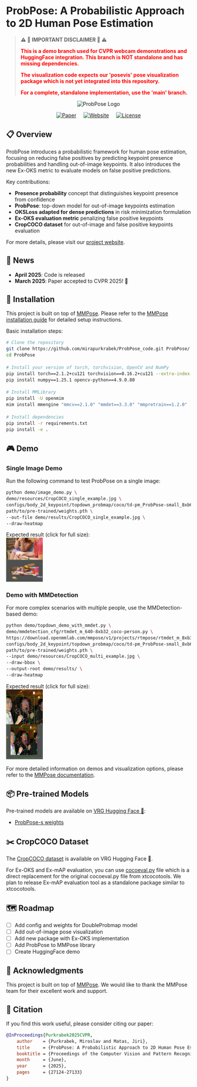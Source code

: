 # ProbPose: A Probabilistic Approach to 2D Human Pose Estimation

> **⚠️ 🔴 IMPORTANT DISCLAIMER 🔴 ⚠️**
> 
> **<span style="color: red;">This is a demo branch used for CVPR webcam demonstrations and HuggingFace integration. This branch is NOT standalone and has missing dependencies.</span>**
> 
> **<span style="color: red;">The visualization code expects our 'posevis' pose visualization package which is not yet integrated into this repository.</span>**
> 
> **<span style="color: red;">For a complete, standalone implementation, use the 'main' branch.</span>**

<div align="center">

![ProbPose Logo](demo/resources/ProbPose.ico)

[![Paper](https://img.shields.io/badge/Paper-CVPR%202025-blue)](https://arxiv.org/abs/2412.02254) &nbsp;&nbsp;&nbsp;
[![Website](https://img.shields.io/badge/Website-ProbPose-green)](https://mirapurkrabek.github.io/ProbPose/) &nbsp;&nbsp;&nbsp;
[![License](https://img.shields.io/badge/License-GPL%203.0-orange.svg)](LICENSE)

</div>

## 📋 Overview

ProbPose introduces a probabilistic framework for human pose estimation, focusing on reducing false positives by predicting keypoint presence probabilities and handling out-of-image keypoints. It also introduces the new Ex-OKS metric to evaluate models on false positive predictions.

Key contributions:
- **Presence probability** concept that distinguishes keypoint presence from confidence
- **ProbPose**: top-down model for out-of-image keypoints estimation
- **OKSLoss adapted for dense predictions** in risk minimization formulation
- **Ex-OKS evaluation metric** penalizing false positive keypoints
- **CropCOCO dataset** for out-of-image and false positive keypoints evaluation

For more details, please visit our [project website](https://mirapurkrabek.github.io/ProbPose/).

## 📢 News

- **April 2025**: Code is released
- **March 2025**: Paper accepted to CVPR 2025! 🎉

## 🚀 Installation

This project is built on top of [MMPose](https://github.com/open-mmlab/mmpose). Please refer to the [MMPose installation guide](https://mmpose.readthedocs.io/en/latest/installation.html) for detailed setup instructions.

Basic installation steps:
```bash
# Clone the repository
git clone https://github.com/mirapurkrabek/ProbPose_code.git ProbPose/
cd ProbPose

# Install your version of torch, torchvision, OpenCV and NumPy
pip install torch==2.1.2+cu121 torchvision==0.16.2+cu121 --extra-index-url https://download.pytorch.org/whl/cu121
pip install numpy==1.25.1 opencv-python==4.9.0.80

# Install MMLibrary
pip install -U openmim
mim install mmengine "mmcv==2.1.0" "mmdet==3.3.0" "mmpretrain==1.2.0"

# Install dependencies
pip install -r requirements.txt
pip install -e .
```

## 🎮 Demo

### Single Image Demo

Run the following command to test ProbPose on a single image:

```bash
python demo/image_demo.py \
demo/resources/CropCOCO_single_example.jpg \
configs/body_2d_keypoint/topdown_probmap/coco/td-pm_ProbPose-small_8xb64-210e_coco-256x192.py \
path/to/pre-trained/weights.pth \
--out-file demo/results/CropCOCO_single_example.jpg \
--draw-heatmap
```

Expected result (click for full size):  
<a href="demo/resources/single_demo_result.jpg">
    <img src="demo/resources/single_demo_result.jpg" alt="Single Image Demo" width="100"/>
</a>

### Demo with MMDetection

For more complex scenarios with multiple people, use the MMDetection-based demo:

```bash
python demo/topdown_demo_with_mmdet.py \
demo/mmdetection_cfg/rtmdet_m_640-8xb32_coco-person.py \
https://download.openmmlab.com/mmpose/v1/projects/rtmpose/rtmdet_m_8xb32-100e_coco-obj365-person-235e8209.pth \
configs/body_2d_keypoint/topdown_probmap/coco/td-pm_ProbPose-small_8xb64-210e_coco-256x192.py \
path/to/pre-trained/weights.pth \
--input demo/resources/CropCOCO_multi_example.jpg \
--draw-bbox \
--output-root demo/results/ \
--draw-heatmap
```

Expected result (click for full size):  
<a href="demo/resources/multi_demo_result.jpg">
    <img src="demo/resources/multi_demo_result.jpg" alt="Multi Person Demo" width="100"/>
</a>

For more detailed information on demos and visualization options, please refer to the [MMPose documentation](https://mmpose.readthedocs.io/en/latest/user_guides/inference.html).

## 📦 Pre-trained Models

Pre-trained models are available on [VRG Hugging Face 🤗](https://huggingface.co/vrg-prague/ProbPose-s/):
- [ProbPose-s weights](https://huggingface.co/vrg-prague/ProbPose-s/resolve/main/ProbPose-s.pth)

## ✂️ CropCOCO Dataset

The [CropCOCO dataset](https://huggingface.co/datasets/vrg-prague/CropCOCO) is available on VRG Hugging Face 🤗.

For Ex-OKS and Ex-mAP evaluation, you can use [cocoeval.py](mmpose/evaluation/metrics/_cocoeval.py) file which is a direct replacement for the original cocoeval.py file from xtcocotools.
We plan to release Ex-mAP evaluation tool as a standalone package similar to xtcocotools.


## 🗺️ Roadmap

- [ ] Add config and weights for DoubleProbmap model
- [ ] Add out-of-image pose visualization
- [ ] Add new package with Ex-OKS implementation
- [ ] Add ProbPose to MMPose library
- [ ] Create HuggingFace demo

## 🙏 Acknowledgments

This project is built on top of [MMPose](https://github.com/open-mmlab/mmpose). We would like to thank the MMPose team for their excellent work and support.

## 📝 Citation

If you find this work useful, please consider citing our paper:

```bibtex
@InProceedings{Purkrabek2025CVPR,
    author    = {Purkrabek, Miroslav and Matas, Jiri},
    title     = {ProbPose: A Probabilistic Approach to 2D Human Pose Estimation},
    booktitle = {Proceedings of the Computer Vision and Pattern Recognition Conference (CVPR)},
    month     = {June},
    year      = {2025},
    pages     = {27124-27133}
}
```
